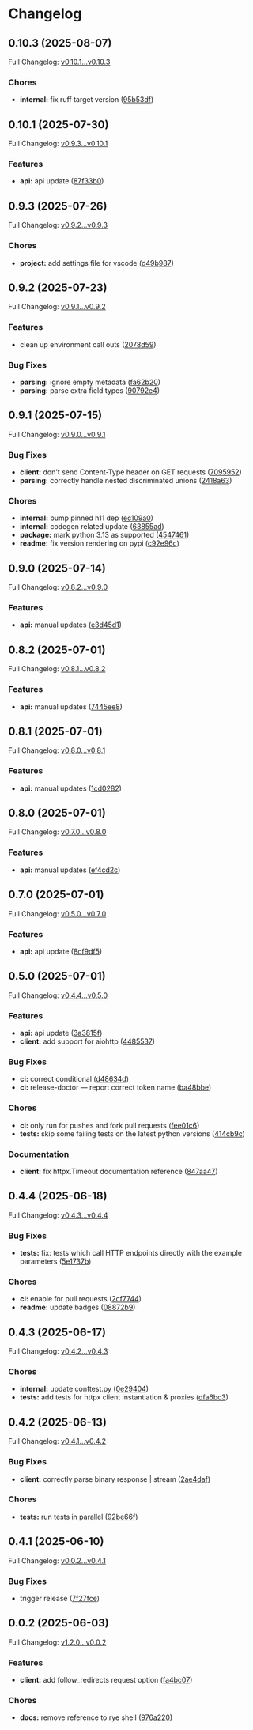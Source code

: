 # Changelog

## 0.10.3 (2025-08-07)

Full Changelog: [v0.10.1...v0.10.3](https://github.com/premAI-io/prem-py-sdk/compare/v0.10.1...v0.10.3)

### Chores

* **internal:** fix ruff target version ([95b53df](https://github.com/premAI-io/prem-py-sdk/commit/95b53df00989f49366a13b276bb1e63bbe9665f1))

## 0.10.1 (2025-07-30)

Full Changelog: [v0.9.3...v0.10.1](https://github.com/premAI-io/prem-py-sdk/compare/v0.9.3...v0.10.1)

### Features

* **api:** api update ([87f33b0](https://github.com/premAI-io/prem-py-sdk/commit/87f33b00ef534fbe704aa598efbe003830ce8934))

## 0.9.3 (2025-07-26)

Full Changelog: [v0.9.2...v0.9.3](https://github.com/premAI-io/prem-py-sdk/compare/v0.9.2...v0.9.3)

### Chores

* **project:** add settings file for vscode ([d49b987](https://github.com/premAI-io/prem-py-sdk/commit/d49b987a2c7e5255425d11fa21212dbc3344b341))

## 0.9.2 (2025-07-23)

Full Changelog: [v0.9.1...v0.9.2](https://github.com/premAI-io/prem-py-sdk/compare/v0.9.1...v0.9.2)

### Features

* clean up environment call outs ([2078d59](https://github.com/premAI-io/prem-py-sdk/commit/2078d5999f05bfbb634356157da7ad2f3c7ef187))


### Bug Fixes

* **parsing:** ignore empty metadata ([fa62b20](https://github.com/premAI-io/prem-py-sdk/commit/fa62b209f6b94610df1b0aa5a883c9b223defe5c))
* **parsing:** parse extra field types ([90792e4](https://github.com/premAI-io/prem-py-sdk/commit/90792e43d3dabbcfaac2da7c1e43baea736eb18a))

## 0.9.1 (2025-07-15)

Full Changelog: [v0.9.0...v0.9.1](https://github.com/premAI-io/prem-py-sdk/compare/v0.9.0...v0.9.1)

### Bug Fixes

* **client:** don't send Content-Type header on GET requests ([7095952](https://github.com/premAI-io/prem-py-sdk/commit/709595236094fffedebfee484f57250a3314a0cb))
* **parsing:** correctly handle nested discriminated unions ([2418a63](https://github.com/premAI-io/prem-py-sdk/commit/2418a6385280b5da2a729fa9c3f5925fdf2458f5))


### Chores

* **internal:** bump pinned h11 dep ([ec109a0](https://github.com/premAI-io/prem-py-sdk/commit/ec109a03a8519ae7747833e9b63a7a7f960769b9))
* **internal:** codegen related update ([63855ad](https://github.com/premAI-io/prem-py-sdk/commit/63855adc39578d040ade886d44586af20515f093))
* **package:** mark python 3.13 as supported ([4547461](https://github.com/premAI-io/prem-py-sdk/commit/4547461519547d0b1d917ddc59da4e27f6a97796))
* **readme:** fix version rendering on pypi ([c92e96c](https://github.com/premAI-io/prem-py-sdk/commit/c92e96cbb7ae109af8f4520c7c781ba72b890eda))

## 0.9.0 (2025-07-14)

Full Changelog: [v0.8.2...v0.9.0](https://github.com/premAI-io/prem-py-sdk/compare/v0.8.2...v0.9.0)

### Features

* **api:** manual updates ([e3d45d1](https://github.com/premAI-io/prem-py-sdk/commit/e3d45d1ee84ad9a3266f90043d487b5c57e7bdfd))

## 0.8.2 (2025-07-01)

Full Changelog: [v0.8.1...v0.8.2](https://github.com/premAI-io/prem-py-sdk/compare/v0.8.1...v0.8.2)

### Features

* **api:** manual updates ([7445ee8](https://github.com/premAI-io/prem-py-sdk/commit/7445ee8f163ddc6f6206b396d548e902df84cc87))

## 0.8.1 (2025-07-01)

Full Changelog: [v0.8.0...v0.8.1](https://github.com/premAI-io/prem-py-sdk/compare/v0.8.0...v0.8.1)

### Features

* **api:** manual updates ([1cd0282](https://github.com/premAI-io/prem-py-sdk/commit/1cd028216ffd5c6dcffeacd38c9a9f7c7a541414))

## 0.8.0 (2025-07-01)

Full Changelog: [v0.7.0...v0.8.0](https://github.com/premAI-io/prem-py-sdk/compare/v0.7.0...v0.8.0)

### Features

* **api:** manual updates ([ef4cd2c](https://github.com/premAI-io/prem-py-sdk/commit/ef4cd2c826fe8d74eb87efc4b3efbe2d398fa856))

## 0.7.0 (2025-07-01)

Full Changelog: [v0.5.0...v0.7.0](https://github.com/premAI-io/prem-py-sdk/compare/v0.5.0...v0.7.0)

### Features

* **api:** api update ([8cf9df5](https://github.com/premAI-io/prem-py-sdk/commit/8cf9df5b620a1985428395a474caedf10643a9c4))

## 0.5.0 (2025-07-01)

Full Changelog: [v0.4.4...v0.5.0](https://github.com/premAI-io/prem-py-sdk/compare/v0.4.4...v0.5.0)

### Features

* **api:** api update ([3a3815f](https://github.com/premAI-io/prem-py-sdk/commit/3a3815f059537cca536698dc12fa274d6108d684))
* **client:** add support for aiohttp ([4485537](https://github.com/premAI-io/prem-py-sdk/commit/4485537c514bd172a389a5db7057114c6fa56d60))


### Bug Fixes

* **ci:** correct conditional ([d48634d](https://github.com/premAI-io/prem-py-sdk/commit/d48634de614b3bb559c74895a0983c5ba1c5e7de))
* **ci:** release-doctor — report correct token name ([ba48bbe](https://github.com/premAI-io/prem-py-sdk/commit/ba48bbe0f25ffa5c125c7058bf02413d8e73c0a3))


### Chores

* **ci:** only run for pushes and fork pull requests ([fee01c6](https://github.com/premAI-io/prem-py-sdk/commit/fee01c6e5e919c831f19235fd4a4a4cffd84cc2e))
* **tests:** skip some failing tests on the latest python versions ([414cb9c](https://github.com/premAI-io/prem-py-sdk/commit/414cb9c72427bb6636888c14687a6f1d83be689c))


### Documentation

* **client:** fix httpx.Timeout documentation reference ([847aa47](https://github.com/premAI-io/prem-py-sdk/commit/847aa47046f53ebeb53081268d215f2f22c460c4))

## 0.4.4 (2025-06-18)

Full Changelog: [v0.4.3...v0.4.4](https://github.com/premAI-io/prem-py-sdk/compare/v0.4.3...v0.4.4)

### Bug Fixes

* **tests:** fix: tests which call HTTP endpoints directly with the example parameters ([5e1737b](https://github.com/premAI-io/prem-py-sdk/commit/5e1737b22939aa55341d81f0fcc4d5001403cab5))


### Chores

* **ci:** enable for pull requests ([2cf7744](https://github.com/premAI-io/prem-py-sdk/commit/2cf77447fd943ce5a483bd09a4a2838d13f15ed0))
* **readme:** update badges ([08872b9](https://github.com/premAI-io/prem-py-sdk/commit/08872b9fd473155015e9a6513d9412e57b60141f))

## 0.4.3 (2025-06-17)

Full Changelog: [v0.4.2...v0.4.3](https://github.com/premAI-io/prem-py-sdk/compare/v0.4.2...v0.4.3)

### Chores

* **internal:** update conftest.py ([0e29404](https://github.com/premAI-io/prem-py-sdk/commit/0e2940456bee5c1c8a5aaa2de3effb99681447cc))
* **tests:** add tests for httpx client instantiation & proxies ([dfa6bc3](https://github.com/premAI-io/prem-py-sdk/commit/dfa6bc368ebf2202af576b74133ee627b20c94f3))

## 0.4.2 (2025-06-13)

Full Changelog: [v0.4.1...v0.4.2](https://github.com/premAI-io/prem-py-sdk/compare/v0.4.1...v0.4.2)

### Bug Fixes

* **client:** correctly parse binary response | stream ([2ae4daf](https://github.com/premAI-io/prem-py-sdk/commit/2ae4dafcbf83a20b07a6299112c4ad20960ee90b))


### Chores

* **tests:** run tests in parallel ([92be66f](https://github.com/premAI-io/prem-py-sdk/commit/92be66f7ca6979dc7d21b99ba39c758b2ad07f3c))

## 0.4.1 (2025-06-10)

Full Changelog: [v0.0.2...v0.4.1](https://github.com/premAI-io/prem-py-sdk/compare/v0.0.2...v0.4.1)

### Bug Fixes

* trigger release ([7f27fce](https://github.com/premAI-io/prem-py-sdk/commit/7f27fcec2259676ab3554b9c54814d49651ce67f))

## 0.0.2 (2025-06-03)

Full Changelog: [v1.2.0...v0.0.2](https://github.com/premAI-io/prem-py-sdk/compare/v1.2.0...v0.0.2)

### Features

* **client:** add follow_redirects request option ([fa4bc07](https://github.com/premAI-io/prem-py-sdk/commit/fa4bc070a8346b36bf7f615847ff80f869dc1be3))


### Chores

* **docs:** remove reference to rye shell ([976a220](https://github.com/premAI-io/prem-py-sdk/commit/976a220a2e8ef966fce0e77129d44a5773e11047))
